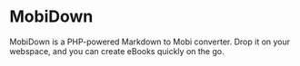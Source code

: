# MobiDown
MobiDown is a PHP-powered Markdown to Mobi converter. Drop it on your webspace, and you can create eBooks quickly on the go.
